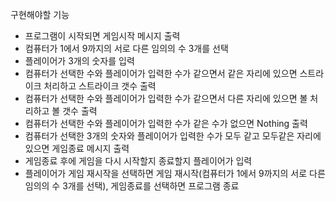 구현해야할 기능
- 프로그램이 시작되면 게임시작 메시지 출력
- 컴퓨터가 1에서 9까지의 서로 다른 임의의 수 3개를 선택
- 플레이어가 3개의 숫자를 입력
- 컴퓨터가 선택한 수와 플레이어가 입력한 수가 같으면서 같은 자리에 있으면 스트라이크 처리하고 스트라이크 갯수 출력
- 컴퓨터가 선택한 수와 플레이어가 입력한 수가 같으면서 다른 자리에 있으면 볼 처리하고 볼 갯수 출력
- 컴퓨터가 선택한 수와 플레이어가 입력한 수가 같은 수가 없으면 Nothing 출력
- 컴퓨터가 선택한 3개의 숫자와 플레이어가 입력한 수가 모두 같고 모두같은 자리에 있으면 게임종료 메시지 출력
- 게임종료 후에 게임을 다시 시작할지 종료할지 플레이어가 입력
- 플레이어가 게임 재시작을 선택하면 게임 재시작(컴퓨터가 1에서 9까지의 서로 다른 임의의 수 3개를 선택), 게임종료를 선택하면 프로그램 종료
